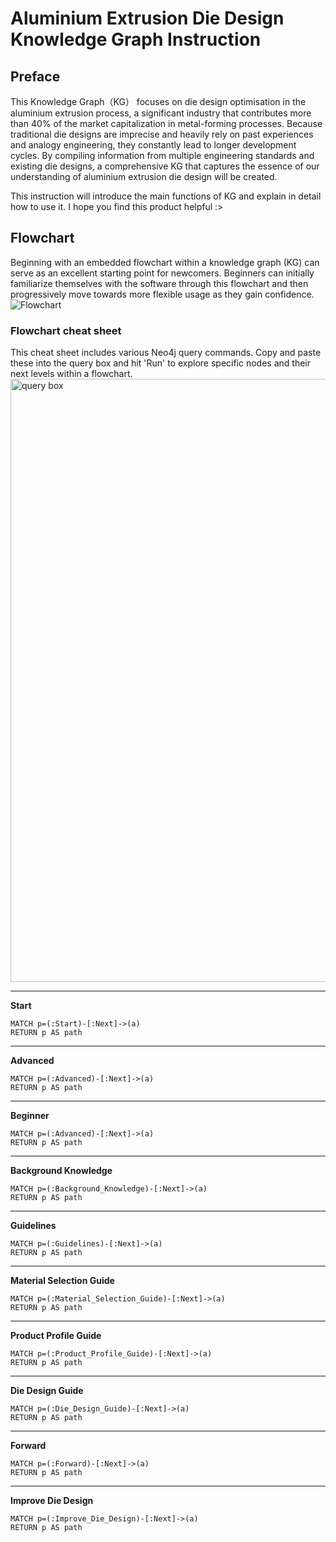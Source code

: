 # Aluminium Extrusion Die Design Knowledge Graph Instruction








## Preface

This Knowledge Graph（KG） focuses on die design optimisation in the aluminium extrusion process, a significant industry that contributes more than 40% of the market capitalization in metal-forming processes. Because traditional die designs are imprecise and heavily rely on past experiences and analogy engineering, they constantly lead to longer development cycles. By compiling information from multiple engineering standards and existing die designs, a comprehensive KG that captures the essence of our understanding of aluminium extrusion die design will be created.

This instruction will introduce the main functions of KG and explain in detail how to use it. I hope you find this product helpful :>





## Flowchart
Beginning with an embedded flowchart within a knowledge graph (KG) can serve as an excellent starting point for newcomers. Beginners can initially familiarize themselves with the software through this flowchart and then progressively move towards more flexible usage as they gain confidence.
![Flowchart](https://github.com/limulusoma/limulusoma.github.io/assets/127602400/d3b78eb8-edfa-4914-8a5a-1229dc7a6f03)

### Flowchart cheat sheet
This cheat sheet includes various Neo4j query commands. Copy and paste these into the query box and hit 'Run' to explore specific nodes and their next levels within a flowchart.
<img width="965" alt="query box" src="https://github.com/limulusoma/limulusoma.github.io/assets/127602400/f8e1712f-300b-444d-9c2e-7b304a2c968b">

___
**Start**
```
MATCH p=(:Start)-[:Next]->(a)
RETURN p AS path
```
___
**Advanced**
```
MATCH p=(:Advanced)-[:Next]->(a)
RETURN p AS path
```
___
**Beginner**
```
MATCH p=(:Advanced)-[:Next]->(a)
RETURN p AS path
```
___
**Background Knowledge**
```
MATCH p=(:Background_Knowledge)-[:Next]->(a)
RETURN p AS path
```
___
**Guidelines**
```
MATCH p=(:Guidelines)-[:Next]->(a)
RETURN p AS path
```
___
**Material Selection Guide**
```
MATCH p=(:Material_Selection_Guide)-[:Next]->(a)
RETURN p AS path
```
___
**Product Profile Guide**
```
MATCH p=(:Product_Profile_Guide)-[:Next]->(a)
RETURN p AS path
```
___
**Die Design Guide**
```
MATCH p=(:Die_Design_Guide)-[:Next]->(a)
RETURN p AS path
```
___
**Forward**
```
MATCH p=(:Forward)-[:Next]->(a)
RETURN p AS path
```
___
**Improve Die Design**
```
MATCH p=(:Improve_Die_Design)-[:Next]->(a)
RETURN p AS path
```







